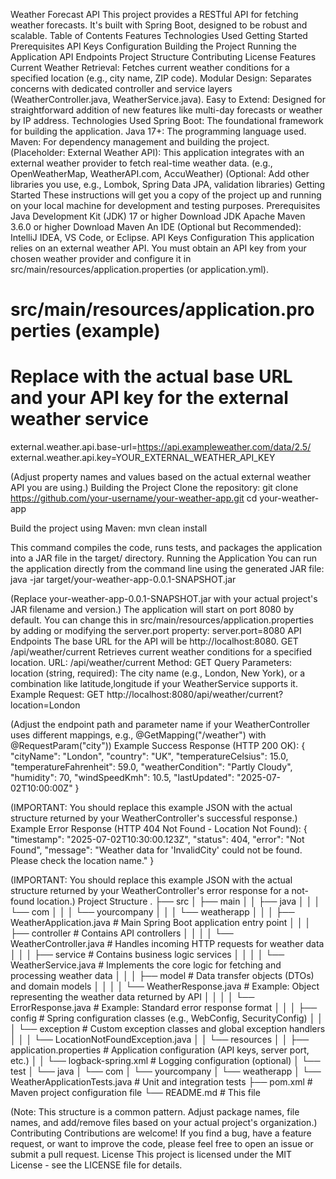 Weather Forecast API
This project provides a RESTful API for fetching weather forecasts. It's built with Spring Boot, designed to be robust and scalable.
Table of Contents
Features
Technologies Used
Getting Started
Prerequisites
API Keys Configuration
Building the Project
Running the Application
API Endpoints
Project Structure
Contributing
License
Features
Current Weather Retrieval: Fetches current weather conditions for a specified location (e.g., city name, ZIP code).
Modular Design: Separates concerns with dedicated controller and service layers (WeatherController.java, WeatherService.java).
Easy to Extend: Designed for straightforward addition of new features like multi-day forecasts or weather by IP address.
Technologies Used
Spring Boot: The foundational framework for building the application.
Java 17+: The programming language used.
Maven: For dependency management and building the project.
(Placeholder: External Weather API): This application integrates with an external weather provider to fetch real-time weather data. (e.g., OpenWeatherMap, WeatherAPI.com, AccuWeather)
(Optional: Add other libraries you use, e.g., Lombok, Spring Data JPA, validation libraries)
Getting Started
These instructions will get you a copy of the project up and running on your local machine for development and testing purposes.
Prerequisites
Java Development Kit (JDK) 17 or higher
Download JDK
Apache Maven 3.6.0 or higher
Download Maven
An IDE (Optional but Recommended): IntelliJ IDEA, VS Code, or Eclipse.
API Keys Configuration
This application relies on an external weather API. You must obtain an API key from your chosen weather provider and configure it in src/main/resources/application.properties (or application.yml).
# src/main/resources/application.properties (example)

# Replace with the actual base URL and your API key for the external weather service
external.weather.api.base-url=https://api.exampleweather.com/data/2.5/
external.weather.api.key=YOUR_EXTERNAL_WEATHER_API_KEY


(Adjust property names and values based on the actual external weather API you are using.)
Building the Project
Clone the repository:
git clone https://github.com/your-username/your-weather-app.git
cd your-weather-app


Build the project using Maven:
mvn clean install

This command compiles the code, runs tests, and packages the application into a JAR file in the target/ directory.
Running the Application
You can run the application directly from the command line using the generated JAR file:
java -jar target/your-weather-app-0.0.1-SNAPSHOT.jar


(Replace your-weather-app-0.0.1-SNAPSHOT.jar with your actual project's JAR filename and version.)
The application will start on port 8080 by default. You can change this in src/main/resources/application.properties by adding or modifying the server.port property:
server.port=8080
API Endpoints
The base URL for the API will be http://localhost:8080.
GET /api/weather/current
Retrieves current weather conditions for a specified location.
URL: /api/weather/current
Method: GET
Query Parameters:
location (string, required): The city name (e.g., London, New York), or a combination like latitude,longitude if your WeatherService supports it.
Example Request:
GET http://localhost:8080/api/weather/current?location=London

(Adjust the endpoint path and parameter name if your WeatherController uses different mappings, e.g., @GetMapping("/weather") with @RequestParam("city"))
Example Success Response (HTTP 200 OK):
{
    "cityName": "London",
    "country": "UK",
    "temperatureCelsius": 15.0,
    "temperatureFahrenheit": 59.0,
    "weatherCondition": "Partly Cloudy",
    "humidity": 70,
    "windSpeedKmh": 10.5,
    "lastUpdated": "2025-07-02T10:00:00Z"
}

(IMPORTANT: You should replace this example JSON with the actual structure returned by your WeatherController's successful response.)
Example Error Response (HTTP 404 Not Found - Location Not Found):
{
    "timestamp": "2025-07-02T10:30:00.123Z",
    "status": 404,
    "error": "Not Found",
    "message": "Weather data for 'InvalidCity' could not be found. Please check the location name."
}

(IMPORTANT: You should replace this example JSON with the actual structure returned by your WeatherController's error response for a not-found location.)
Project Structure
.
├── src
│   ├── main
│   │   ├── java
│   │   │   └── com
│   │   │       └── yourcompany
│   │   │           └── weatherapp
│   │   │               ├── WeatherApplication.java      # Main Spring Boot application entry point
│   │   │               ├── controller                   # Contains API controllers
│   │   │               │   └── WeatherController.java   # Handles incoming HTTP requests for weather data
│   │   │               ├── service                      # Contains business logic services
│   │   │               │   └── WeatherService.java      # Implements the core logic for fetching and processing weather data
│   │   │               ├── model                        # Data transfer objects (DTOs) and domain models
│   │   │               │   └── WeatherResponse.java     # Example: Object representing the weather data returned by API
│   │   │               │   └── ErrorResponse.java       # Example: Standard error response format
│   │   │               ├── config                       # Spring configuration classes (e.g., WebConfig, SecurityConfig)
│   │   │               └── exception                    # Custom exception classes and global exception handlers
│   │   │                   └── LocationNotFoundException.java
│   │   └── resources
│   │       ├── application.properties  # Application configuration (API keys, server port, etc.)
│   │       └── logback-spring.xml      # Logging configuration (optional)
│   └── test
│       └── java
│           └── com
│               └── yourcompany
│                   └── weatherapp
│                       └── WeatherApplicationTests.java # Unit and integration tests
├── pom.xml                                 # Maven project configuration file
└── README.md                               # This file


(Note: This structure is a common pattern. Adjust package names, file names, and add/remove files based on your actual project's organization.)
Contributing
Contributions are welcome! If you find a bug, have a feature request, or want to improve the code, please feel free to open an issue or submit a pull request.
License
This project is licensed under the MIT License - see the LICENSE file for details.
